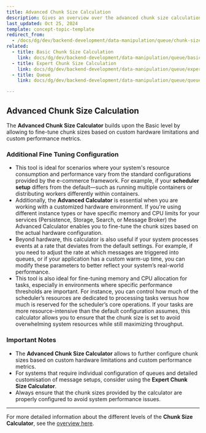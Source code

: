 ```yaml
---
title: Advanced Chunk Size Calculation
description: Gives an overview over the advanced chunk size calculation
last_updated: Oct 25, 2024
template: concept-topic-template
redirect_from:
  - /docs/dg/dev/backend-development/data-manipulation/queue/chunk-size-calculation.html
related:
  - title: Basic Chunk Size Calculation
    link: docs/dg/dev/backend-development/data-manipulation/queue/basic-chunk-size-calculation.html
  - title: Expert Chunk Size Calculation
    link: docs/dg/dev/backend-development/data-manipulation/queue/expert-chunk-size-calculation.html
  - title: Queue
    link: docs/dg/dev/backend-development/data-manipulation/queue/queue.html

---
```


## Advanced Chunk Size Calculation

The **Advanced Chunk Size Calculator** builds upon the Basic level by allowing to fine-tune chunk sizes based on custom hardware limitations and custom performance metrics.

### Additional Fine Tuning Configuration

- This tool is ideal for scenarios where your system's resource consumption and performance vary from the standard configurations provided by the e-commerce framework. For example, if your **scheduler setup** differs from the default—such as running multiple containers or distributing workers differently within containers.
- Additionally, the **Advanced Calculator** is essential when you are working with a customized hardware environment. If you're using different instance types or have specific memory and CPU limits for your services (Persistence, Storage, Search, or Message Broker) the Advanced Calculator enables you to fine-tune the chunk sizes based on the actual hardware configuration.
- Beyond hardware, this calculator is also useful if your system processes events at a rate that deviates from the default settings. For example, if you need to adjust the rate at which messages are triggered into queues, or if your application has a custom warm-up time, you can modify these parameters to better reflect your system’s real-world performance.
- This tool is also ideal for fine-tuning memory and CPU allocation for tasks, especially in environments where specific performance thresholds are important. For instance, you can control how much of the scheduler’s resources are dedicated to processing tasks versus how much is reserved for the scheduler’s core operations. If your tasks are more resource-intensive than the default configuration assumes, this calculator allows you to ensure that the chunk size is set to avoid overwhelming system resources while still maximizing throughput.

### Important Notes

- The **Advanced Chunk Size Calculator** allows to further configure chunk sizes based on custom hardware limitations and custom performance metrics.
- For systems that require individual configuration of queues and detailed customisation of message setups, consider using the **Expert Chunk Size Calculator**.
- Always ensure that the chunk sizes provided by the calculator are properly configured to avoid system performance issues.

---

For more detailed information about the different levels of the **Chunk Size Calculator**, see the [overview here](https://docs.spryker.com/docs/dg/dev/backend-development/data-manipulation/queue/chunk-size-calculation.html).

